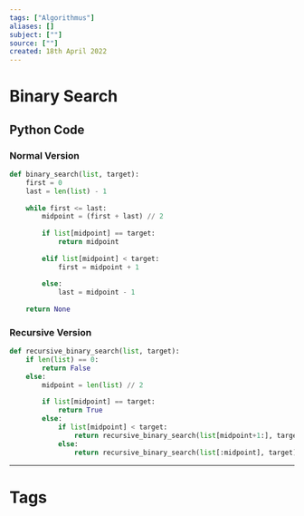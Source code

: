 ```yaml
---
tags: ["Algorithmus"]
aliases: []
subject: [""]
source: [""]
created: 18th April 2022
---
```

# Binary Search

## Python Code
### Normal Version
~~~ python
def binary_search(list, target):
	first = 0
	last = len(list) - 1
	
	while first <= last:
		midpoint = (first + last) // 2
		
		if list[midpoint] == target:
			return midpoint
			
		elif list[midpoint] < target:
			first = midpoint + 1
			
		else:
			last = midpoint - 1
	
	return None
~~~
### Recursive Version
~~~ python
def recursive_binary_search(list, target):
	if len(list) == 0:
		return False
	else:
		midpoint = len(list) // 2
		
		if list[midpoint] == target:
			return True
		else:
			if list[midpoint] < target:
				return recursive_binary_search(list[midpoint+1:], target)
			else:
				return recursive_binary_search(list[:midpoint], target)
~~~

---
# Tags